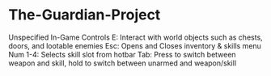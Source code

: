 # The-Guardian-Project
 
Unspecified In-Game Controls
E: Interact with world objects such as chests, doors, and lootable enemies
Esc: Opens and Closes inventory & skills menu
Num 1-4: Selects skill slot from hotbar
Tab: Press to switch between weapon and skill, hold to switch between unarmed and weapon/skill
